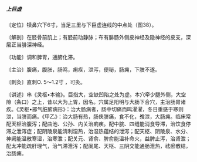 ##### 上巨虚

〔定位〕犊鼻穴下6寸，当足三里与下巨虚连线的中点处（图38）。

〔解剖〕在胫骨前肌上；有胫前动静脉；布有腓肠外侧皮神经及隐神经的皮支，深层正当腓深神经。

〔功能〕调和脾胃，通腑化滞。

〔主治〕腹痛，腹胀，肠鸣，痢疾，泄泻，便秘，肠痈，下肢不遂。

〔刺灸〕直刺O. 5〜1.2寸 ，可灸。

〔讲述〕串《灵枢•本输》。巨指大，空缺凹陷之处为虚。本穴牵少腿外侧，大空隙（条口）之上，昔以大为上胃，因名。穴属足阳明与大肠下合穴，主治肠胃诸疾。《灵枢•邪气脏腑病形》：治大肠病者，肠中切痛而鸣濯濯，冬日重感于寒则泄，当脐而痛。《甲乙》：治大肠有热，肠侠脐痛，食不化，飧泄，大肠痈。临床常配天枢治腹泻；配曲池、公孙、内关治痢疾。配中脘、四缝能消食导滞，治饮食停滞之泄泻症；配阴陵泉能清利湿热，治湿热蕴结的泄泻；配天枢、阴陵泉、水分、神阙能温散寒湿，治寒泄；配关元、肾俞、脾俞能温补命火，益脾止泻，治肾泄；配太冲能疏肝理气，治气滞泄泻；配阑尾、天枢、三阴交能通肠泄热，祛瘀散结，治肠痈。
